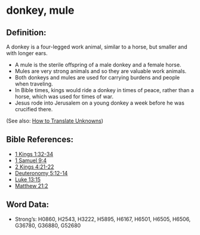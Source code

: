 # donkey, mule

## Definition:

A donkey is a four-legged work animal, similar to a horse, but smaller and with longer ears.

* A mule is the sterile offspring of a male donkey and a female horse.
* Mules are very strong animals and so they are valuable work animals.
* Both donkeys and mules are used for carrying burdens and people when traveling.
* In Bible times, kings would ride a donkey in times of peace, rather than a horse, which was used for times of war.
* Jesus rode into Jerusalem on a young donkey a week before he was crucified there.

(See also: [How to Translate Unknowns](rc://en/ta/man/translate/translate-unknown))

## Bible References:

* [1 Kings 1:32-34](rc://en/tn/help/1ki/01/32)
* [1 Samuel 9:4](rc://en/tn/help/1sa/09/04)
* [2 Kings 4:21-22](rc://en/tn/help/2ki/04/21)
* [Deuteronomy 5:12-14](rc://en/tn/help/deu/05/12)
* [Luke 13:15](rc://en/tn/help/luk/13/15)
* [Matthew 21:2](rc://en/tn/help/mat/21/02)

## Word Data:

* Strong’s: H0860, H2543, H3222, H5895, H6167, H6501, H6505, H6506, G36780, G36880, G52680
